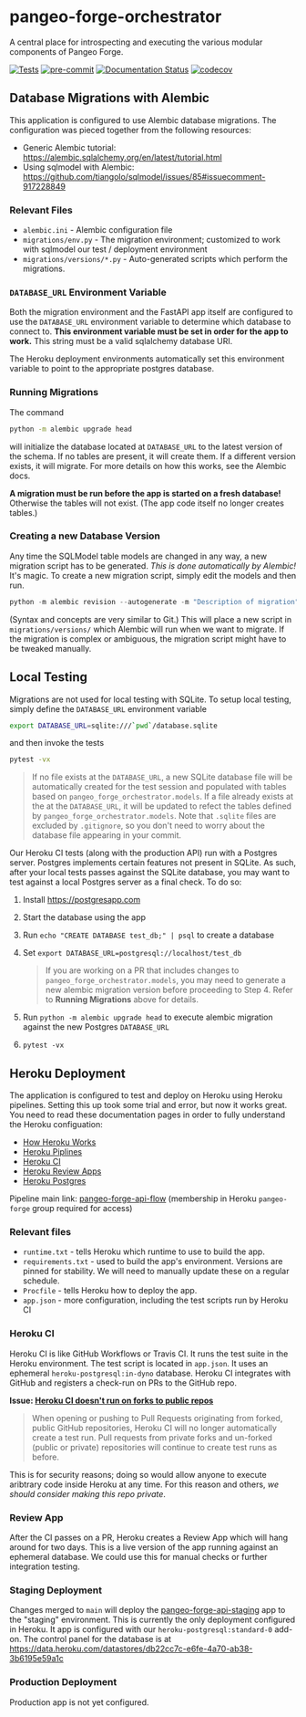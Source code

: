 # pangeo-forge-orchestrator
A central place for introspecting and executing the various modular components of Pangeo Forge.

[![Tests](https://github.com/pangeo-forge/pangeo-forge-orchestrator/actions/workflows/main.yaml/badge.svg)](https://github.com/pangeo-forge/pangeo-forge-orchestrator/actions/workflows/main.yaml)
[![pre-commit](https://github.com/pangeo-forge/pangeo-forge-orchestrator/actions/workflows/pre-commit.yaml/badge.svg)](https://github.com/pangeo-forge/pangeo-forge-orchestrator/actions/workflows/pre-commit.yaml)
[![Documentation Status](https://readthedocs.org/projects/pangeo-forge-orchestrator/badge/?version=latest)](https://pangeo-forge-orchestrator.readthedocs.io/en/latest/?badge=latest)
[![codecov](https://codecov.io/gh/pangeo-forge/pangeo-forge-orchestrator/branch/main/graph/badge.svg?token=ay8eJ6JUiX)](https://codecov.io/gh/pangeo-forge/pangeo-forge-orchestrator)


## Database Migrations with Alembic

This application is configured to use Alembic database migrations.
The configuration was pieced together from the following resources:

- Generic Alembic tutorial: https://alembic.sqlalchemy.org/en/latest/tutorial.html
- Using sqlmodel with Alembic: https://github.com/tiangolo/sqlmodel/issues/85#issuecomment-917228849

### Relevant Files

- `alembic.ini` - Alembic configuration file
- `migrations/env.py` - The migration environment; customized to work with
  sqlmodel our test / deployment environment
- `migrations/versions/*.py` - Auto-generated scripts which perform the migrations.

### `DATABASE_URL` Environment Variable

Both the migration environment and the FastAPI app itself are configured to use
the `DATABASE_URL` environment variable to determine which database to connect to.
**This environment variable must be set in order for the app to work.**
This string must be a valid sqlalchemy database URI.

The Heroku deployment environments automatically set this environment variable
to point to the appropriate postgres database.

### Running Migrations

The command

```bash
python -m alembic upgrade head
```

will initialize the database located at `DATABASE_URL` to the latest version of
the schema. If no tables are present, it will create them. If a different version
exists, it will migrate. For more details on how this works, see the Alembic docs.

**A migration must be run before the app is started on a fresh database!**
Otherwise the tables will not exist. (The app code itself no longer creates tables.)

### Creating a new Database Version

Any time the SQLModel table models are changed in any way, a new migration
script has to be generated. _This is done automatically by Alembic!_ It's magic.
To create a new migration script, simply edit the models and then run.

```python
python -m alembic revision --autogenerate -m "Description of migration"
```

(Syntax and concepts are very similar to Git.)
This will place a new script in `migrations/versions/` which Alembic will run
when we want to migrate.
If the migration is complex or ambiguous, the migration script might have to be
tweaked manually.


## Local Testing

Migrations are not used for local testing with SQLite. To setup local testing, simply define the `DATABASE_URL` environment variable

```bash
export DATABASE_URL=sqlite:///`pwd`/database.sqlite
```
and then invoke the tests

```bash
pytest -vx
```

> If no file exists at the `DATABASE_URL`, a new SQLite database file will be automatically created for the test session and populated
with tables based on `pangeo_forge_orchestrator.models`. If a file already exists at the at the `DATABASE_URL`, it will be updated
to refect the tables defined by `pangeo_forge_orchestrator.models`. Note that `.sqlite` files are excluded by `.gitignore`, so you don't
need to worry about the database file appearing in your commit.

Our Heroku CI tests (along with the production API) run with a Postgres server. Postgres implements certain features not present in SQLite.
As such, after your local tests passes against the SQLite database, you may want to test against a local Postgres server as a final check.
To do so:

1. Install https://postgresapp.com 
2. Start the database using the app
3. Run `echo "CREATE DATABASE test_db;" | psql` to create a database
3. Set `export DATABASE_URL=postgresql://localhost/test_db`

    > If you are working on a PR that includes changes to `pangeo_forge_orchestrator.models`, you may need to generate a new alembic
migration version before proceeding to Step 4. Refer to **Running Migrations** above for details.

4. Run `python -m alembic upgrade head` to execute alembic migration against the new Postgres `DATABASE_URL`
5. `pytest -vx`

## Heroku Deployment

The application is configured to test and deploy on Heroku using Heroku pipelines.
Setting this up took some trial and error, but now it works great.
You need to read these documentation pages in order to fully understand the
Heroku configuation:

- [How Heroku Works](https://devcenter.heroku.com/articles/how-heroku-works)
- [Heroku Piplines](https://devcenter.heroku.com/articles/pipelines)
- [Heroku CI](https://devcenter.heroku.com/articles/heroku-ci)
- [Heroku Review Apps](https://devcenter.heroku.com/articles/github-integration-review-apps)
- [Heroku Postgres](https://devcenter.heroku.com/articles/heroku-postgresql)

Pipeline main link: [pangeo-forge-api-flow](https://dashboard.heroku.com/pipelines/17cc0239-494f-4a68-aa75-3da7c466709c) (membership in Heroku `pangeo-forge` group required for access)

### Relevant files

- `runtime.txt` - tells Heroku which runtime to use to build the app.
- `requirements.txt` - used to build the app's environment. Versions are pinned for stability.
   We will need to manually update these on a regular schedule.
- `Procfile` - tells Heroku how to deploy the app.
- `app.json` - more configuration, including the test scripts run by Heroku CI

### Heroku CI

Heroku CI is like GitHub Workflows or Travis CI. It runs the test suite in the Heroku environment.
The test script is located in `app.json`. It uses an ephemeral `heroku-postgresql:in-dyno` database.
Heroku CI integrates with GitHub and registers a check-run on PRs to the GitHub repo.

**Issue: [Heroku CI doesn't run on forks to public repos](https://devcenter.heroku.com/changelog-items/1208)**

> When opening or pushing to Pull Requests originating from forked, public GitHub repositories, Heroku CI will no longer automatically create a test run. Pull requests from private forks and un-forked (public or private) repositories will continue to create test runs as before.

This is for security reasons; doing so would allow anyone to execute aribtrary code inside
Heroku at any time. For this reason and others, _we should consider making this repo private_.

### Review App

After the CI passes on a PR, Heroku creates a Review App which will hang around for two days.
This is a live version of the app running against an ephemeral database.
We could use this for manual checks or further integration testing.

### Staging Deployment

Changes merged to `main` will deploy the [pangeo-forge-api-staging](https://dashboard.heroku.com/apps/pangeo-forge-api-staging) app to the "staging" environment.
This is currently the only deployment configured in Heroku.
It app is configured with our `heroku-postgresql:standard-0` add-on.
The control panel for the database is at https://data.heroku.com/datastores/db22cc7c-e6fe-4a70-ab38-3b6195e59a1c

### Production Deployment

Production app is not yet configured.
